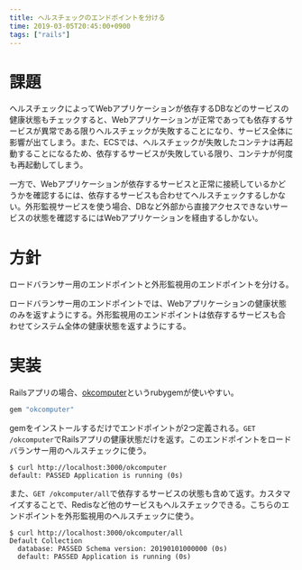 ```yaml
---
title: ヘルスチェックのエンドポイントを分ける
time: 2019-03-05T20:45:00+0900
tags: ["rails"]
---
```


# 課題
ヘルスチェックによってWebアプリケーションが依存するDBなどのサービスの健康状態もチェックすると、Webアプリケーションが正常であっても依存するサービスが異常である限りヘルスチェックが失敗することになり、サービス全体に影響が出てしまう。また、ECSでは、ヘルスチェックが失敗したコンテナは再起動することになるため、依存するサービスが失敗している限り、コンテナが何度も再起動してしまう。

一方で、Webアプリケーションが依存するサービスと正常に接続しているかどうかを確認するには、依存するサービスも合わせてヘルスチェックするしかない。外形監視サービスを使う場合、DBなど外部から直接アクセスできないサービスの状態を確認するにはWebアプリケーションを経由するしかない。

# 方針
ロードバランサー用のエンドポイントと外形監視用のエンドポイントを分ける。

ロードバランサー用のエンドポイントでは、Webアプリケーションの健康状態のみを返すようにする。外形監視用のエンドポイントは依存するサービスも合わせてシステム全体の健康状態を返すようにする。

# 実装
Railsアプリの場合、[okcomputer](https://github.com/sportngin/okcomputer)というrubygemが使いやすい。

```rb
gem "okcomputer"
```

gemをインストールするだけでエンドポイントが2つ定義される。`GET /okcomputer`でRailsアプリの健康状態だけを返す。このエンドポイントをロードバランサー用のヘルスチェックに使う。

```
$ curl http://localhost:3000/okcomputer
default: PASSED Application is running (0s)
```

また、`GET /okcomputer/all`で依存するサービスの状態も含めて返す。カスタマイズすることで、Redisなど他のサービスもヘルスチェックできる。こちらのエンドポイントを外形監視用のヘルスチェックに使う。

```
$ curl http://localhost:3000/okcomputer/all
Default Collection
  database: PASSED Schema version: 20190101000000 (0s)
  default: PASSED Application is running (0s)
```
